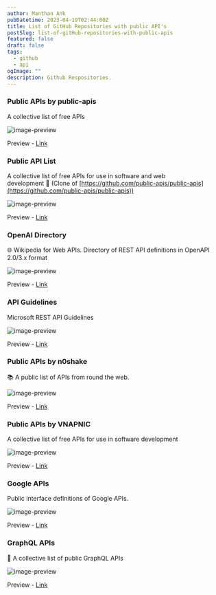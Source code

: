 ```yaml
---
author: Manthan Ank
pubDatetime: 2023-04-19T02:44:00Z
title: List of GitHub Repositories with public API's
postSlug: list-of-gitHub-repositories-with-public-apis
featured: false
draft: false
tags:
  - github
  - api
ogImage: ""
description: Github Respositories.
---
```


### Public APIs by public-apis

A collective list of free APIs

![image-preview](/blogs/assets/images/blog-1/img1.png)

Preview - [Link](https://github.com/public-apis/public-apis)

### Public API List

A collective list of free APIs for use in software and web development 🚀 (Clone of [https://github.com/public-apis/public-apis](https://github.com/public-apis/public-apis))

![image-preview](/blogs/assets/images/blog-1/img2.png)

Preview - [Link](https://github.com/public-api-lists/public-api-lists)

### OpenAI Directory

🌐 Wikipedia for Web APIs. Directory of REST API definitions in OpenAPI 2.0/3.x format

![image-preview](/blogs/assets/images/blog-1/img3.png)

Preview - [Link](https://github.com/apis-guru/openapi-directory)

### API Guidelines

Microsoft REST API Guidelines

![image-preview](/blogs/assets/images/blog-1/img4.png)

Preview - [Link](https://github.com/microsoft/api-guidelines)

### Public APIs by n0shake

📚 A public list of APIs from round the web.

![image-preview](/blogs/assets/images/blog-1/img5.png)

Preview - [Link](https://github.com/n0shake/public-apis)

### Public APIs by VNAPNIC

A collective list of free APIs for use in software development

![image-preview](/blogs/assets/images/blog-1/img6.png)

Preview - [Link](https://github.com/VNAPNIC/public-apis)

### Google APIs

Public interface definitions of Google APIs.

![image-preview](/blogs/assets/images/blog-1/img7.png)

Preview - [Link](https://github.com/googleapis/googleapis)

### GraphQL APIs

📜 A collective list of public GraphQL APIs

![image-preview](/blogs/assets/images/blog-1/img8.png)

Preview - [Link](https://github.com/IvanGoncharov/graphql-apis)

